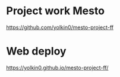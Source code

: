 # Project work Mesto
https://github.com/yolkin0/mesto-project-ff

# Web deploy
https://yolkin0.github.io/mesto-project-ff/